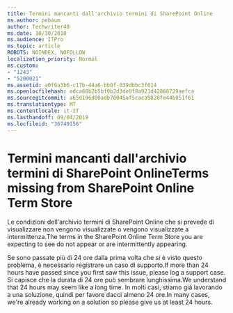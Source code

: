 ```yaml
---
title: Termini mancanti dall'archivio termini di SharePoint Online
ms.author: pebaum
author: Techwriter40
ms.date: 10/30/2018
ms.audience: ITPro
ms.topic: article
ROBOTS: NOINDEX, NOFOLLOW
localization_priority: Normal
ms.custom:
- "1243"
- "5200021"
ms.assetid: a0f6a3b6-c17b-44a6-bb0f-039dbbc3f614
ms.openlocfilehash: edca68b2b5bf0b2d3de0f8a921d42868729aefca
ms.sourcegitcommit: a65d196d00adb70045af5caca9828fe44b951f61
ms.translationtype: MT
ms.contentlocale: it-IT
ms.lasthandoff: 09/04/2019
ms.locfileid: "36749156"
---
```

# <a name="terms-missing-from-sharepoint-online-term-store"></a><span data-ttu-id="feeee-102">Termini mancanti dall'archivio termini di SharePoint Online</span><span class="sxs-lookup"><span data-stu-id="feeee-102">Terms missing from SharePoint Online Term Store</span></span>

<span data-ttu-id="feeee-103">Le condizioni dell'archivio termini di SharePoint Online che si prevede di visualizzare non vengono visualizzate o vengono visualizzate a intermittenza.</span><span class="sxs-lookup"><span data-stu-id="feeee-103">The terms in the SharePoint Online Term Store you are expecting to see do not appear or are intermittently appearing.</span></span>
  
<span data-ttu-id="feeee-104">Se sono passate più di 24 ore dalla prima volta che si è visto questo problema, è necessario registrare un caso di supporto.</span><span class="sxs-lookup"><span data-stu-id="feeee-104">If more than 24 hours have passed since you first saw this issue, please log a support case.</span></span> <span data-ttu-id="feeee-105">Si capisce che la durata di 24 ore può sembrare lunghissima.</span><span class="sxs-lookup"><span data-stu-id="feeee-105">We understand that 24 hours may seem like a long time.</span></span> <span data-ttu-id="feeee-106">In molti casi, stiamo già lavorando a una soluzione, quindi per favore dacci almeno 24 ore.</span><span class="sxs-lookup"><span data-stu-id="feeee-106">In many cases, we're already working on a solution so please give us at least 24 hours.</span></span>
  
